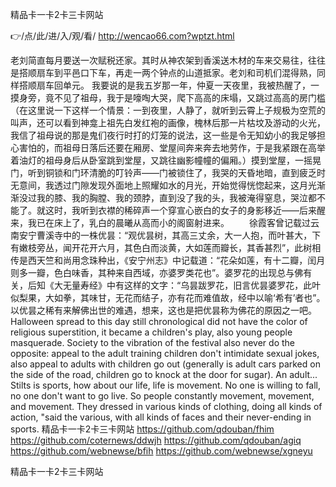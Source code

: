 
精品卡一卡2卡三卡网站




👉/点/此/进/入/观/看/ http://wencao66.com?wptzt.html




老刘简直每月要送一次赋税还家。其时从神农架到香溪送木材的车来交易往，往往是搭顺扇车到平邑口下车，再走一两个钟点的山道抵家。老刘和司机们混得熟，同样搭顺扇车回单元。
我要说的是我五岁那一年，仲夏一天夜里，我被热醒了，一摸身旁，竟不见了祖母，我于是嚎啕大哭，爬下高高的床塌，又跳过高高的房门槛（在这里说一下这样一个情景：一到夜里，人静了，就听到云霄上子规极为空荒的叫声，还可以看到神龛上祖先白发红袍的画像，槐林后那一片枯坟及游动的火光，我信了祖母说的那是鬼们夜行时打的灯笼的说法，这一些是令无知幼小的我足够担心害怕的，而祖母日落后还要在厢房、堂屋间奔来奔去地劳作，于是我紧跟在高举着油灯的祖母身后从卧室跳到堂屋，又跳往幽影幢幢的偏厢。）摸到堂屋，一摇晃门，听到铜锁和门环清脆的叮铃声——门被锁住了，我哭的天昏地暗，直到疲乏时无意间，我透过门隙发现外面地上照耀如水的月光，开始觉得恍惚起来，这月光渐渐没过我的膝、我的胸膛、我的颈脖，直到没了我的头，我被淹得窒息，哭泣都不能了。就这时，我听到衣襟的稀碎声一个穿宣心嵌白的女子的身影移近——后来醒来，我已在床上了，乳白的晨曦从高而小的阁窗射进来。
　　徐霞客曾记载过云南安宁曹溪寺中的一株优昙：“观优昙树，其高三丈余，大一人抱，而叶甚大，下有嫩枝旁丛，闻开花开六月，其色白而淡黄，大如莲而瓣长，其香甚烈”，此树相传是西天竺和尚用念珠种出，《安宁州志》中记载道：“花朵如莲，有十二瓣，闰月则多一瓣，色白味香，其种来自西域，亦婆罗类花也”。婆罗花的出现总与佛有关，后知《大无量寿经》中有这样的文字：“乌昙跋罗花，旧言优昙婆罗花，此叶似梨果，大如拳，其味甘，无花而结子，亦有花而难值故，经中以喻‘希有’者也”。以优昙之稀有来解佛出世的难遇，想来，这也是把优昙称为佛花的原因之一吧。
Halloween spread to this day still chronological did not have the color of religious superstition, it became a children's play, also young people masquerade.
Society to the vibration of the festival also never do the opposite: appeal to the adult training children don't intimidate sexual jokes, also appeal to adults with children go out (generally is adult cars parked on the side of the road, children go to knock at the door for sugar).
An adult...
Stilts is sports, how about our life, life is movement.
No one is willing to fall, no one don't want to go live.
So people constantly movement, movement, and movement.
They dressed in various kinds of clothing, doing all kinds of action, "said the various, with all kinds of faces and their never-ending in sports.
精品卡一卡2卡三卡网站 https://github.com/qdouban/fhim
https://github.com/coternews/ddwjh
https://github.com/qdouban/agiq
https://github.com/webnewse/bfih
https://github.com/webnewse/xgneyu





精品卡一卡2卡三卡网站
